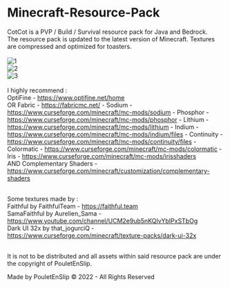 # Minecraft-Resource-Pack

CotCot is a PVP / Build / Survival resource pack for Java and Bedrock.<br>
The resource pack is updated to the latest version of Minecraft. Textures are compressed and optimized for toasters.<br><br>
![1](https://github.com/PouletEnSlip/Minecraft-Resource-Pack/blob/main/1.png)<br>
![2](https://github.com/PouletEnSlip/Minecraft-Resource-Pack/blob/main/2.png)<br>
![3](https://github.com/PouletEnSlip/Minecraft-Resource-Pack/blob/main/3.png)<br><br>
I highly recommend :<br>
OptiFine - https://www.optifine.net/home<br>
OR
	Fabric - https://fabricmc.net/ - 
	Sodium - https://www.curseforge.com/minecraft/mc-mods/sodium - 
	Phosphor - https://www.curseforge.com/minecraft/mc-mods/phosphor - 
	Lithium - https://www.curseforge.com/minecraft/mc-mods/lithium - 
	Indium - https://www.curseforge.com/minecraft/mc-mods/indium/files - 
	Continuity - https://www.curseforge.com/minecraft/mc-mods/continuity/files - 
	Colormatic - https://www.curseforge.com/minecraft/mc-mods/colormatic - 
	Iris - https://www.curseforge.com/minecraft/mc-mods/irisshaders<br>
AND
Complementary Shaders - https://www.curseforge.com/minecraft/customization/complementary-shaders<br><br>

Some textures made by :<br>
Faithful by FaithfulTeam - https://faithful.team<br>
SamaFaithful by Aurelien_Sama - https://www.youtube.com/channel/UCM2e9ub5nKQIvYbIPxSTbOg<br>
Dark UI 32x by that_jogurciQ - https://www.curseforge.com/minecraft/texture-packs/dark-ui-32x<br><br>

It is not to be distributed and all assets within said
resource pack are under the copyright of PouletEnSlip.<br>

Made by PouletEnSlip © 2022 - All Rights Reserved
